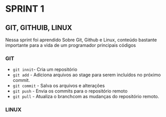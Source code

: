 # SPRINT 1 
## GIT, GITHUIB, LINUX
Nessa sprint foi aprendido Sobre Git, Github e Linux, conteúdo bastante importante para a vida de um programador principais códigos

### GIT

* `git innit`- Cria um repositório
* `git add` - Adiciona arquivos ao stage para serem incluídos no próximo commit.
* `git commit` - Salva os arquivos e alterações
* `git push` - Envia os commits para o repositório remoto
* `git pull` - Atualiza o branchcom as mudanças do repositório remoto.

### LINUX

